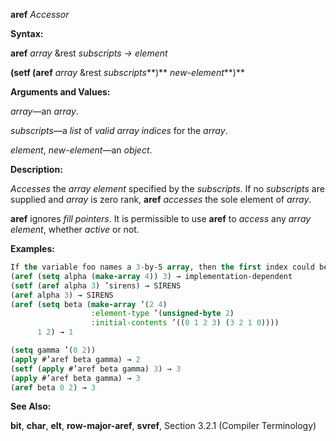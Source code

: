 **aref** *Accessor* 



**Syntax:** 



**aref** *array* &amp;rest *subscripts → element* 



**(setf (aref** *array* &amp;rest *subscripts***)** *new-element***)** 



**Arguments and Values:** 



*array*—an *array*. 



*subscripts*—a *list* of *valid array indices* for the *array*. 



*element*, *new-element*—an *object*. 



**Description:** 



*Accesses* the *array element* specified by the *subscripts*. If no *subscripts* are supplied and *array* is zero rank, **aref** *accesses* the sole element of *array*. 



**aref** ignores *fill pointers*. It is permissible to use **aref** to *access* any *array element*, whether *active* or not. 



**Examples:**
```lisp
If the variable foo names a 3-by-5 array, then the first index could be 0, 1, or 2, and then second index could be 0, 1, 2, 3, or 4. The array elements can be referred to by using the *function* **aref**; for example, (aref foo 2 1) refers to element (2, 1) of the array. 
(aref (setq alpha (make-array 4)) 3) → implementation-dependent 
(setf (aref alpha 3) ’sirens) → SIRENS 
(aref alpha 3) → SIRENS 
(aref (setq beta (make-array ’(2 4) 
			      :element-type ’(unsigned-byte 2) 
			      :initial-contents ’((0 1 2 3) (3 2 1 0)))) 
      1 2) → 1 

(setq gamma ’(0 2)) 
(apply #’aref beta gamma) → 2 
(setf (apply #’aref beta gamma) 3) → 3 
(apply #’aref beta gamma) → 3 
(aref beta 0 2) → 3 
```
**See Also:** 



**bit**, **char**, **elt**, **row-major-aref**, **svref**, Section 3.2.1 (Compiler Terminology) 



